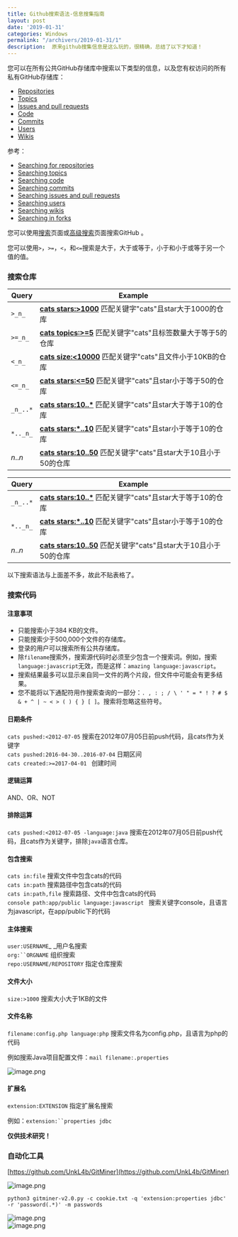 ```yaml
---
title: Github搜索语法-信息搜集指南
layout: post
date: '2019-01-31'
categories: Windows
permalink: "/archivers/2019-01-31/1"
description:  原来github搜集信息是这么玩的，很精确，总结了以下才知道！
---
```


您可以在所有公共GitHub存储库中搜索以下类型的信息，以及您有权访问的所有私有GitHub存储库：

* [Repositories](https://help.github.com/articles/searching-for-repositories)
* [Topics](https://help.github.com/articles/searching-topics)
* [Issues and pull requests](https://help.github.com/articles/searching-issues-and-pull-requests)
* [Code](https://help.github.com/articles/searching-code)
* [Commits](https://help.github.com/articles/searching-commits)
* [Users](https://help.github.com/articles/searching-users)
* [Wikis](https://help.github.com/articles/searching-wikis)

参考：
* [Searching for repositories](https://help.github.com/articles/searching-for-repositories)
* [Searching topics](https://help.github.com/articles/searching-topics)
* [Searching code](https://help.github.com/articles/searching-code)
* [Searching commits](https://help.github.com/articles/searching-commits)
* [Searching issues and pull requests](https://help.github.com/articles/searching-issues-and-pull-requests)
* [Searching users](https://help.github.com/articles/searching-users)
* [Searching wikis](https://help.github.com/articles/searching-wikis)
* [Searching in forks](https://help.github.com/articles/searching-in-forks)


您可以使用[搜索](https://github.com/search)页面或[高级搜索](https://github.com/search/advanced)页面搜索GitHub 。

您可以使用`>`，`>=`，`<`，和`<=`搜索是大于，大于或等于，小于和小于或等于另一个值的值。

### 搜索仓库


| Query | Example |
| --- | --- |
| `>_n_` | **[cats stars:>1000](https://github.com/search?utf8=%E2%9C%93&q=cats+stars%3A%3E1000&type=Repositories)** 匹配关键字"cats"且star大于1000的仓库 |
| `>=_n_` | **[cats topics:>=5](https://github.com/search?utf8=%E2%9C%93&q=cats+topics%3A%3E%3D5&type=Repositories)** 匹配关键字"cats"且标签数量大于等于5的仓库 |
| `<_n_` | **[cats size:<10000](https://github.com/search?utf8=%E2%9C%93&q=cats+size%3A%3C10000&type=Code)** 匹配关键字"cats"且文件小于10KB的仓库 |
| `<=_n_` | **[cats stars:<=50](https://github.com/search?utf8=%E2%9C%93&q=cats+stars%3A%3C%3D50&type=Repositories)** 匹配关键字"cats"且star小于等于50的仓库 |
| `_n_..*` | **[cats stars:10..*](https://github.com/search?utf8=%E2%9C%93&q=cats+stars%3A10..*&type=Repositories)** 匹配关键字"cats"且star大于等于10的仓库 |
| `*.._n_` | **[cats stars:*..10](https://github.com/search?utf8=%E2%9C%93&q=cats+stars%3A%22*..10%22&type=Repositories)** 匹配关键字"cats"且star小于等于10的仓库 |
| _n_.._n_ | **[cats stars:10..50](https://github.com/search?utf8=%E2%9C%93&q=cats+stars%3A10..50&type=Repositories)** 匹配关键字"cats"且star大于10且小于50的仓库 |


| Query | Example |
| --- | --- |
| `_n_..*` | **[cats stars:10..*](https://github.com/search?utf8=%E2%9C%93&q=cats+stars%3A10..*&type=Repositories)** 匹配关键字"cats"且star大于等于10的仓库 |
| `*.._n_` | **[cats stars:*..10](https://github.com/search?utf8=%E2%9C%93&q=cats+stars%3A%22*..10%22&type=Repositories)** 匹配关键字"cats"且star小于等于10的仓库 |
| _n_.._n_ | **[cats stars:10..50](https://github.com/search?utf8=%E2%9C%93&q=cats+stars%3A10..50&type=Repositories)** 匹配关键字"cats"且star大于10且小于50的仓库 |

以下搜索语法与上面差不多，故此不贴表格了。
### 搜索代码

#### 注意事项
* 只能搜索小于384 KB的文件。
* 只能搜索少于500,000个文件的存储库。
* 登录的用户可以搜索所有公共存储库。
* 除`filename`搜索外，搜索源代码时必须至少包含一个搜索词。例如，搜索`language:javascript`无效，而是这样：`amazing language:javascript`。
* 搜索结果最多可以显示来自同一文件的两个片段，但文件中可能会有更多结果。
* 您不能将以下通配符用作搜索查询的一部分：`. , : ; / \ ' " = * ! ? # $ & + ^ | ~ < > ( ) { } [ ]`。搜索将忽略这些符号。

#### 日期条件
`cats pushed:<2012-07-05` 搜索在2012年07月05日前push代码，且cats作为关键字<br />`cats pushed:2016-04-30..2016-07-04` 日期区间<br />`cats created:>=2017-04-01 ` 创建时间

#### 逻辑运算
AND、OR、NOT

#### 排除运算

`cats pushed:<2012-07-05 -language:java` 搜索在2012年07月05日前push代码，且cats作为关键字，排除`java`语言仓库。

#### 包含搜索

`cats in:file` 搜索文件中包含cats的代码<br />`cats in:path` 搜索路径中包含cats的代码<br />`cats in:path,file` 搜索路径、文件中包含cats的代码<br />`console path:app/public language:javascript ` 搜索关键字console，且语言为javascript，在app/public下的代码

#### 主体搜索

`user:USERNAME`_ _用户名搜索<br />`org:``ORGNAME` 组织搜索<br />`repo:USERNAME/REPOSITORY` 指定仓库搜索

#### 文件大小

`size:>1000` 搜索大小大于1KB的文件

#### 文件名称
`filename:config.php language:php` 搜索文件名为config.php，且语言为php的代码

例如搜索Java项目配置文件：`mail filename:.properties`

![image.png](https://cdn.nlark.com/yuque/0/2019/png/258066/1548771143207-436988a2-c654-4e91-a0ab-46c7ced96594.png#align=left&display=inline&height=838&linkTarget=_blank&name=image.png&originHeight=1676&originWidth=2708&size=552282&width=1354)

#### 扩展名

`extension:EXTENSION` 指定扩展名搜索

例如：`extension:``properties jdbc`


****仅供技术研究！****

### 自动化工具

[https://github.com/UnkL4b/GitMiner](https://github.com/UnkL4b/GitMiner)

![image.png](https://cdn.nlark.com/yuque/0/2019/png/258066/1548771561076-d661712c-56cc-4c48-b37b-c7b6bcae6f88.png#align=left&display=inline&height=871&linkTarget=_blank&name=image.png&originHeight=1742&originWidth=1576&size=257832&width=788)

`python3 gitminer-v2.0.py -c cookie.txt -q 'extension:properties jdbc' -r 'password(.*)' -m passwords`

![image.png](https://cdn.nlark.com/yuque/0/2019/png/258066/1548771909677-18c7f6da-b232-47c2-a860-629a8e5c32db.png#align=left&display=inline&height=878&linkTarget=_blank&name=image.png&originHeight=1756&originWidth=3350&size=452529&width=1675)<br />![image.png](https://cdn.nlark.com/yuque/0/2019/png/258066/1548771893576-424c7172-bd59-409b-a89e-9a96778e2b5f.png#align=left&display=inline&height=937&linkTarget=_blank&name=image.png&originHeight=1874&originWidth=2708&size=411022&width=1354)


